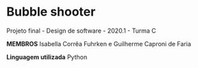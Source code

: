 # Bubble shooter

Projeto final - Design de software - 2020.1 - Turma C

**MEMBROS**
Isabella Corrêa Fuhrken e Guilherme Caproni de Faria

**Linguagem utilizada**
Python
